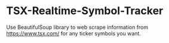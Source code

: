﻿# TSX-Realtime-Symbol-Tracker

Use BeautifulSoup library to web scrape information from https://www.tsx.com/ for any ticker symbols you want.
